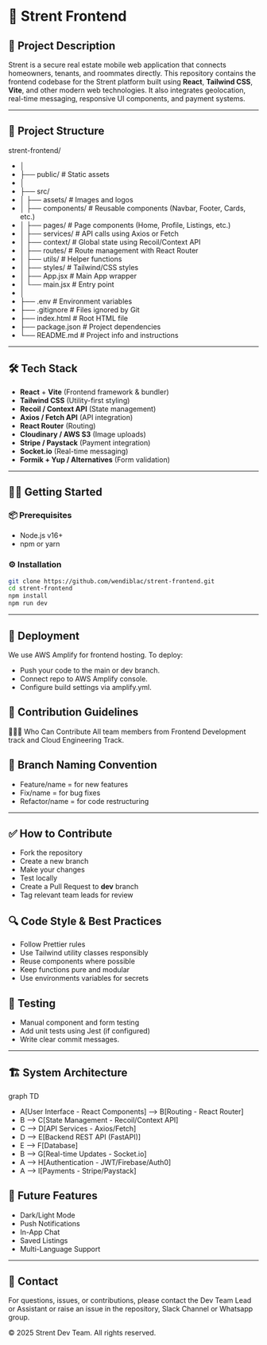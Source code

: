 # 📱 Strent Frontend

## 🧾 Project Description
Strent is a secure real estate mobile web application that connects homeowners, tenants, and roommates directly. This repository contains the frontend codebase for the Strent platform built using **React**, **Tailwind CSS**, **Vite**, and other modern web technologies. It also integrates geolocation, real-time messaging, responsive UI components, and payment systems.

---

## 📁 Project Structure
strent-frontend/
- │
- ├── public/ # Static assets
- │
- ├── src/
- │ ├── assets/ # Images and logos
- │ ├── components/ # Reusable components (Navbar, Footer, Cards, etc.)
- │ ├── pages/ # Page components (Home, Profile, Listings, etc.)
- │ ├── services/ # API calls using Axios or Fetch
- │ ├── context/ # Global state using Recoil/Context API
- │ ├── routes/ # Route management with React Router
- │ ├── utils/ # Helper functions
- │ ├── styles/ # Tailwind/CSS styles
- │ ├── App.jsx # Main App wrapper
- │ └── main.jsx # Entry point
- │
- ├── .env # Environment variables
- ├── .gitignore # Files ignored by Git
- ├── index.html # Root HTML file
- ├── package.json # Project dependencies
- └── README.md # Project info and instructions

---

## 🛠️ Tech Stack
- **React** + **Vite** (Frontend framework & bundler)
- **Tailwind CSS** (Utility-first styling)
- **Recoil / Context API** (State management)
- **Axios / Fetch API** (API integration)
- **React Router** (Routing)
- **Cloudinary / AWS S3** (Image uploads)
- **Stripe / Paystack** (Payment integration)
- **Socket.io** (Real-time messaging)
- **Formik + Yup / Alternatives** (Form validation)

---

## 🧑‍💻 Getting Started

### 📦 Prerequisites
- Node.js v16+
- npm or yarn

### ⚙️ Installation
```bash
git clone https://github.com/wendiblac/strent-frontend.git
cd strent-frontend
npm install
npm run dev
```

---

## 🚀 Deployment

We use AWS Amplify for frontend hosting.
To deploy:
- Push your code to the main or dev branch.
- Connect repo to AWS Amplify console.
- Configure build settings via amplify.yml.

## 🧭 Contribution Guidelines
🧑‍🤝‍🧑 Who Can Contribute
All team members from Frontend Development track and Cloud Engineering Track.

## 📌 Branch Naming Convention
- Feature/name = for new features
- Fix/name = for bug fixes
- Refactor/name = for code restructuring

---

## ✅ How to Contribute
- Fork the repository
- Create a new branch
- Make your changes
- Test locally
- Create a Pull Request to **dev** branch
- Tag relevant team leads for review


## 🔍 Code Style & Best Practices
- Follow Prettier rules
- Use Tailwind utility classes responsibly
- Reuse components where possible
- Keep functions pure and modular
- Use environments variables for secrets

## 🧪 Testing
- Manual component and form testing
- Add unit tests using Jest (if configured)
- Write clear commit messages.

---

## 🏗 System Architecture
graph TD
- A[User Interface - React Components] --> B[Routing - React Router]
- B --> C[State Management - Recoil/Context API]
- C --> D[API Services - Axios/Fetch]
- D --> E[Backend REST API (FastAPI)]
- E --> F[Database]
- B --> G[Real-time Updates - Socket.io]
- A --> H[Authentication - JWT/Firebase/Auth0]
- A --> I[Payments - Stripe/Paystack]


## 🧩 Future Features
- Dark/Light Mode
- Push Notifications
- In-App Chat
- Saved Listings
- Multi-Language Support

---

## 🤝 Contact
For questions, issues, or contributions, please contact the Dev Team Lead or Assistant or raise an issue in the repository, Slack Channel or Whatsapp group.


© 2025 Strent Dev Team. All rights reserved.





